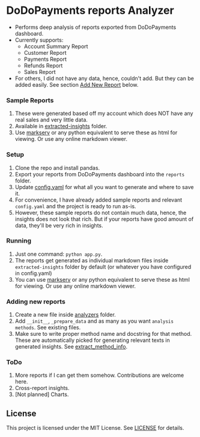 # DoDoPayments reports Analyzer

- Performs deep analysis of reports exported from DoDoPayments dashboard.
- Currently supports:
  - Account Summary Report
  - Customer Report
  - Payments Report
  - Refunds Report
  - Sales Report
- For others, I did not have any data, hence, couldn't add. But they can be added easily. See section [Add New Report](#add-new-report) below.

### Sample Reports
1. These were generated based off my account which does NOT have any real sales and very little data.
2. Available in [extracted-insights](extracted-insights) folder.
3. Use [markserv](https://github.com/markserv/markserv) or any python equivalent to serve these as html for viewing. Or use any online markdown viewer.

### Setup
1. Clone the repo and install pandas.
2. Export your reports from DoDoPayments dashboard into the `reports` folder.
3. Update [config.yaml](config.yaml) for what all you want to generate and where to save it.
4. For convenience, I have already added sample reports and relevant `config.yaml` and the project is ready to run as-is.
5. However, these sample reports do not contain much data, hence, the insights does not look that rich. But if your reports have good amount of data, they'll be very rich in insights.

### Running
1. Just one command: `python app.py`.
2. The reports get generated as individual markdown files inside `extracted-insights` folder by default (or whatever you have configured in config.yaml)
3. You can use [markserv](https://github.com/markserv/markserv) or any python equivalent to serve these as html for viewing. Or use any online markdown viewer.

### Adding new reports
1. Create a new file inside [analyzers](analyzers) folder.
2. Add `__init__`, `_prepare_data` and as many as you want `analysis methods`. See existing files.
3. Make sure to write proper method name and docstring for that method. These are automatically picked for generating relevant texts in generated insights. See [extract_method_info](utils.py).

### ToDo
1. More reports if I can get them somehow. Contributions are welcome here.
2. Cross-report insights.
3. [Not planned] Charts.

## License

This project is licensed under the MIT License. See [LICENSE](LICENSE) for details.

